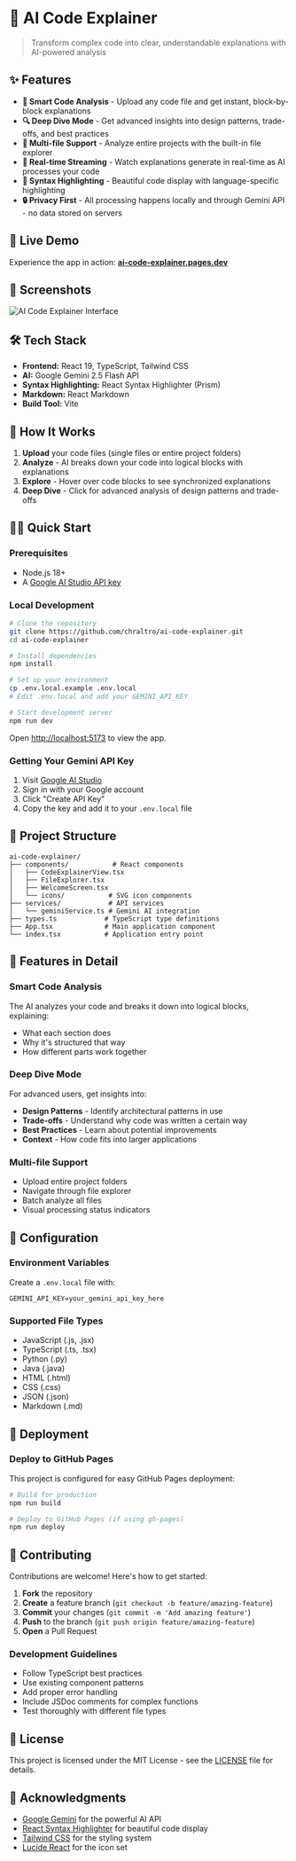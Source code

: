 # 🤖 AI Code Explainer

> Transform complex code into clear, understandable explanations with AI-powered analysis

## ✨ Features

- **🎯 Smart Code Analysis** - Upload any code file and get instant, block-by-block explanations
- **🔍 Deep Dive Mode** - Get advanced insights into design patterns, trade-offs, and best practices  
- **📁 Multi-file Support** - Analyze entire projects with the built-in file explorer
- **💫 Real-time Streaming** - Watch explanations generate in real-time as AI processes your code
- **🎨 Syntax Highlighting** - Beautiful code display with language-specific highlighting
- **🔒 Privacy First** - All processing happens locally and through Gemini API - no data stored on servers

## 🚀 Live Demo

Experience the app in action: **[ai-code-explainer.pages.dev](https://chraltro.github.io/ai-code-explainer)**

## 📸 Screenshots

![AI Code Explainer Interface](https://via.placeholder.com/800x400/1a1b26/a9b1d6?text=Add+Screenshot+Here)

## 🛠️ Tech Stack

- **Frontend:** React 19, TypeScript, Tailwind CSS
- **AI:** Google Gemini 2.5 Flash API
- **Syntax Highlighting:** React Syntax Highlighter (Prism)
- **Markdown:** React Markdown
- **Build Tool:** Vite

## 🎯 How It Works

1. **Upload** your code files (single files or entire project folders)
2. **Analyze** - AI breaks down your code into logical blocks with explanations
3. **Explore** - Hover over code blocks to see synchronized explanations
4. **Deep Dive** - Click for advanced analysis of design patterns and trade-offs

## 🏃‍♂️ Quick Start

### Prerequisites

- Node.js 18+ 
- A [Google AI Studio API key](https://aistudio.google.com/app/apikey)

### Local Development

```bash
# Clone the repository
git clone https://github.com/chraltro/ai-code-explainer.git
cd ai-code-explainer

# Install dependencies
npm install

# Set up your environment
cp .env.local.example .env.local
# Edit .env.local and add your GEMINI_API_KEY

# Start development server
npm run dev
```

Open [http://localhost:5173](http://localhost:5173) to view the app.

### Getting Your Gemini API Key

1. Visit [Google AI Studio](https://aistudio.google.com/app/apikey)
2. Sign in with your Google account
3. Click "Create API Key"
4. Copy the key and add it to your `.env.local` file

## 📁 Project Structure

```
ai-code-explainer/
├── components/           # React components
│   ├── CodeExplainerView.tsx
│   ├── FileExplorer.tsx
│   ├── WelcomeScreen.tsx
│   └── icons/           # SVG icon components
├── services/            # API services
│   └── geminiService.ts # Gemini AI integration
├── types.ts            # TypeScript type definitions
├── App.tsx             # Main application component
└── index.tsx           # Application entry point
```

## 🎨 Features in Detail

### Smart Code Analysis
The AI analyzes your code and breaks it down into logical blocks, explaining:
- What each section does
- Why it's structured that way
- How different parts work together

### Deep Dive Mode
For advanced users, get insights into:
- **Design Patterns** - Identify architectural patterns in use
- **Trade-offs** - Understand why code was written a certain way
- **Best Practices** - Learn about potential improvements
- **Context** - How code fits into larger applications

### Multi-file Support
- Upload entire project folders
- Navigate through file explorer
- Batch analyze all files
- Visual processing status indicators

## 🔧 Configuration

### Environment Variables

Create a `.env.local` file with:

```env
GEMINI_API_KEY=your_gemini_api_key_here
```

### Supported File Types

- JavaScript (.js, .jsx)
- TypeScript (.ts, .tsx)  
- Python (.py)
- Java (.java)
- HTML (.html)
- CSS (.css)
- JSON (.json)
- Markdown (.md)

## 🚀 Deployment

### Deploy to GitHub Pages

This project is configured for easy GitHub Pages deployment:

```bash
# Build for production
npm run build

# Deploy to GitHub Pages (if using gh-pages)
npm run deploy
```

## 🤝 Contributing

Contributions are welcome! Here's how to get started:

1. **Fork** the repository
2. **Create** a feature branch (`git checkout -b feature/amazing-feature`)
3. **Commit** your changes (`git commit -m 'Add amazing feature'`)
4. **Push** to the branch (`git push origin feature/amazing-feature`)
5. **Open** a Pull Request

### Development Guidelines

- Follow TypeScript best practices
- Use existing component patterns
- Add proper error handling
- Include JSDoc comments for complex functions
- Test thoroughly with different file types

## 📝 License

This project is licensed under the MIT License - see the [LICENSE](LICENSE) file for details.

## 🙏 Acknowledgments

- [Google Gemini](https://ai.google.dev/) for the powerful AI API
- [React Syntax Highlighter](https://github.com/react-syntax-highlighter/react-syntax-highlighter) for beautiful code display
- [Tailwind CSS](https://tailwindcss.com/) for the styling system
- [Lucide React](https://lucide.dev/) for the icon set
